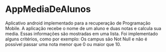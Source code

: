 # AppMediaDeAlunos
Aplicativo android implementado para a recuperação de Programação Mobile. A aplicação recebe o nome de um aluno e duas notas e calcula sua media. Essas informações são mostradas em uma lista. Foi implementado alguns critérios, como por exemplo: Os campus são Not Null e não é possível passar uma nota menor que 0 ou maior que 10.
